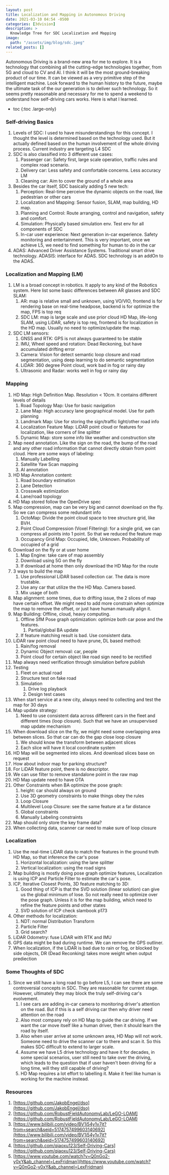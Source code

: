 ```yaml
---
layout: post
title: Localization and Mapping in Autonomous Driving
date: 2021-03-10 04:54 -0500
categories: [3dvision]
description: >
  Knowledge Tree for SDC Localization and Mapping
image:
  path: "/assets/img/blog/sdc.jpeg"
related_posts: []
---
```


Autonomous Driving is a brand-new area for me to explore. It is a technology that combining all the cutting-edge technologies together, from 5G and cloud to CV and AI. I think it will be the most ground-breaking product of our time. It can be viewed as a very primitive step of the intelligent machine. Look forward to the human history to the future, maybe the ultimate task of the our generation is to deliver such technology. So it seems pretty reasonable and necessary for me to spend a weekend to understand how self-driving cars works. Here is what I learned.

* toc
{:toc .large-only}

### Self-driving Basics

1. Levels of SDC: I used to have misunderstandings for this concept. I thought the level is determined based on the technology used. But it actually defined based on the human involvement of the whole driving process. Current industry are targeting L4 SDC
2. SDC is also classified into 3 different use cases:
    1. Passenger car: Safety first, large scale operation, traffic rules and complex road scenario. 
    2. Delivery car: Less safety and comfortable concerns. Less accuracy LM
    3. Cleaning car: Aim to cover the ground of a whole area
3. Besides the car itself, SDC basically adding 5 new tech:
    1. Perception: Real-time perceive the dynamic objects on the road, like pedestrian or other cars
    2. Localization and Mapping: Sensor fusion, SLAM, map building, HD map.
    3. Planning and Control: Route arranging, control and navigation, safety and comfort.
    4. Simulation: Physically based simulation env. Test env for all components of SDC 
    5. In-car user experience: Next generation in-car experience. Safety monitoring and entertainment. This is very important, once we achieve L5, we need to find something for human to do in the car 
4. ADAS: Advanced Driver Assistance Systems. Traditional smart drive technology. ADASIS: interface for ADAS. SDC technology is an addOn to the ADAS.

### Localization and Mapping (LM)

1. LM is a broad concept in robotics. It apply to any kind of the Robotics system. Here list some basic differences between AR glasses and SDC SLAM:
    1. AR: map is relative small and unknown, using VO/VIO, frontend is for rendering base on real-time headpose, backend is for optimize the map, FPS is top req
    2. SDC LM: map is large scale and use prior cloud HD Map, life-long SLAM, using LiDAR, safety is top req, frontend is for localization in the HD map. Usually no need to optimize/update the map.
2. SDC LM sensors:
    1. GNSS and RTK: GPS is not always guaranteed to be stable 
    2. IMU, Wheel speed and rotation: Dead Reckoning, but have accumulated drifting error
    3. Camera: Vision for detect semantic loop closure and road segmentation, using deep learning to do semantic segmentation
    4. LiDAR: 360 degree Point cloud, work bad in fog or rainy day
    5. Ultrasonic and Radar: works well in fog or rainy day

### Mapping

1. HD Map: High Definition Map. Resolution < 10cm. It contains different levels of details
    1. Road Topology Map: Use for basic navigation
    2. Lane Map: High accuracy lane geographical model. Use for path planning
    3. Landmark Map: Use for storing the sign/traffic light/other road info
    4. Localization Feature Map: LiDAR point cloud or features for localization, like corners of line splitter
    5. Dynamic Map: store some info like weather and construction site
2. Map need annotation. Like the sign on the road, the bump of the road and any other road information that cannot directly obtain from point cloud. Here are some ways of labeling:
    1. Manually Labelling
    2. Satellite Yaw Scan mapping
    3. AI annotation
3. HD Map Annotation content:
    1. Road boundary estimation
    2. Lane Detection
    3. Crosswalk estimization
    4. Lane/road topology 
4. HD Map stored follow the OpenDrive spec
5. Map compression, map can be very big and cannot download on the fly. So we can compress some redundant info 
    1. OctoMap: Divide the point cloud space to tree structure grid, like BVH. 
    2. Point Cloud Compression (Voxel Filtering): for a single grid, we can compress all points into 1 point. So that we reduced the feature map
    3. Occupancy Grid Map: Occupied, Idle, Unknown. Probability of occupied of a grid
6. Download on the fly or at user home
    1. Map Engine: take care of map assembly
    2. Download using 5G on the fly
    3. If download at home then only download the HD Map for the route
7. 3 ways to build the map
    1. Use professional LiDAR based collection car. The data is more trustable. 
    2. Use any car that utilize the the HD Map. Camera based.
    3. Mix usage of both
8. Map alignment: some times, due to drifting issue, the 2 slices of map have certain offset. We might need to add more constrain when optimize the map to remove the offset, or just have human manually align it. 
9. Map Building: Offline, cloud, heavy computing. 
    1. Offline SfM Pose graph optimization: optimize both car pose and the features. 
        1. Partial/global BA update
    2. If feature matching result is bad. Use consistent data. 
10. LiDAR raw point cloud need to have prune, DL based method:
    1. Rain/fog removal
    2. Dynamic Object removal: car, people
    3. Point cloud for certain object like road sign need to be rectified 
11. Map always need verification through simulation before publish
12. Testing
    1. Fleet on actual road
    2. Structure test on fake road
    3. Simulation
        1. Drive log playback
        2. Design test cases
13. When start service at a new city, always need to collecting and test the map for 30 days
14. Map update strategy:
    1. Need to use consistent data across different cars in the fleet and different times (loop closure). Such that we have an unsupervised map update mechanism
15. When download slice on the fly, we might need some overlapping area between slices. So that car can do the gap close loop closure 
    1. We should know the transform between adjacent slices
    2. Each slice will have it local coordinate system
16. HD Map will be segmented into slices. And download slices base on request
17. How about indoor map for parking structure?
18. For LiDAR feature point, there is no descriptor.
19. We can use filter to remove standalone point in the raw map
20. HD Map update need to have OTA
21. Other Constraints when BA optimize the pose graph:
    1. height: car should always on ground
    2. Use 3D geometry constraints to make things obey the rules
    3. Loop Closure
    4. Multilevel Loop Closure: see the same feature at a far distance
    5. Global constraints
    6. Manually Labeling constraints
22. Map should only store the key frame data?
23. When collecting data, scanner car need to make sure of loop closure

### Localization

1. Use the real-time LiDAR data to match the features in the ground truth HD Map, so that inference the car's pose
    1. Horizontal localization: using the lane splitter
    2. Vertical localization: using the road signs
2. Map building is mostly doing pose graph optimize features, Localization is using ICP and Particle Filter to estimate the car's pose. 
3. ICP, Iterative Closest Points, 3D feature matching to 3D:
    1. Good thing of ICP is that the SVD solution (linear solution) can give us the global minimum of lose. So not really need to optimize over the pose graph. Unless it is for the map building, which need to refine the feature points and other states
    2. SVD solution of ICP check slambook p173
4. Other methods for localization:
    1. NDT: normal Distribution Transform
    2. Particle Filter
    3. Grid search?
5. LiDAR Odometry: fuse LiDAR with RTK and IMU
6. GPS data might be bad during runtime. We can remove the GPS outliner.
7. When localization, if the LiDAR is bad due to rain or fog, or blocked by side objects, DR (Dead Reconking) takes more weight when output prediection

### Some Thoughts of SDC

1. Since we still have a long road to go before L5, I can see there are some controversial concepts in SDC. They are reasonable for current stage. However, ultimately they may block the truly self-driving car's evolvement. 
    1. I see cars are adding in-car camera to monitoring driver's attention on the road. But if this is a self driving car then why driver need attention on the road
    2. Also most company rely on HD Map to guide the car driving. If we want the car move itself like a human driver, then it should learn the road by itself. 
    3. Also when user arrive at some unknown area, HD Map will not work. Someone need to drive the scanner car to there and scan it. So this makes SDC difficult to extend to larger scale. 
    4. Assume we have L5 drive technology and have it for decades, in some special scenarios, user still need to take over the driving, which leads to the question that if user haven't been driving for a long time, will they still capable of driving?
    5. HD Map requires a lot effort to labelling it. Make it feel like human is working for the machine instead.

### Resources

1. [https://github.com/JakobEngel/dso](https://github.com/JakobEngel/dso)
2. [https://github.com/RobustFieldAutonomyLab/LeGO-LOAM](https://github.com/RobustFieldAutonomyLab/LeGO-LOAM)
3. [https://www.bilibili.com/video/BV1i54y1v7jt?from=search&seid=5174757499603140692](https://www.bilibili.com/video/BV1i54y1v7jt?from=search&seid=5174757499603140692)
4. [https://github.com/qiaoxu123/Self-Driving-Cars](https://github.com/qiaoxu123/Self-Driving-Cars)
5. [https://www.youtube.com/watch?v=Q0nGo2-y0xY&ab_channel=LexFridman](https://www.youtube.com/watch?v=Q0nGo2-y0xY&ab_channel=LexFridman)